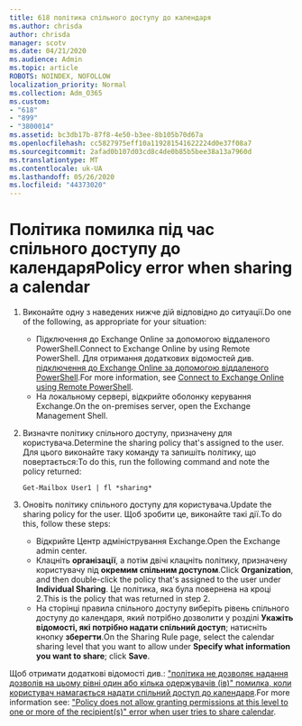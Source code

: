```yaml
---
title: 618 політика спільного доступу до календаря
ms.author: chrisda
author: chrisda
manager: scotv
ms.date: 04/21/2020
ms.audience: Admin
ms.topic: article
ROBOTS: NOINDEX, NOFOLLOW
localization_priority: Normal
ms.collection: Adm_O365
ms.custom:
- "618"
- "899"
- "3800014"
ms.assetid: bc3db17b-87f8-4e50-b3ee-8b105b70d67a
ms.openlocfilehash: cc5827975eff10a119281541622224d0e37f08a7
ms.sourcegitcommit: 2afad0b107d03cd8c4de0b85b5bee38a13a7960d
ms.translationtype: MT
ms.contentlocale: uk-UA
ms.lasthandoff: 05/26/2020
ms.locfileid: "44373020"
---
```

# <a name="policy-error-when-sharing-a-calendar"></a><span data-ttu-id="ec7ec-102">Політика помилка під час спільного доступу до календаря</span><span class="sxs-lookup"><span data-stu-id="ec7ec-102">Policy error when sharing a calendar</span></span>

1. <span data-ttu-id="ec7ec-103">Виконайте одну з наведених нижче дій відповідно до ситуації.</span><span class="sxs-lookup"><span data-stu-id="ec7ec-103">Do one of the following, as appropriate for your situation:</span></span>
    - <span data-ttu-id="ec7ec-104">Підключення до Exchange Online за допомогою віддаленого PowerShell.</span><span class="sxs-lookup"><span data-stu-id="ec7ec-104">Connect to Exchange Online by using Remote PowerShell.</span></span> <span data-ttu-id="ec7ec-105">Для отримання додаткових відомостей див. [підключення до Exchange Online за допомогою віддаленого PowerShell](https://technet.microsoft.com/library/jj984289%28v=exchg.160%29.aspx).</span><span class="sxs-lookup"><span data-stu-id="ec7ec-105">For more information, see [Connect to Exchange Online using Remote PowerShell](https://technet.microsoft.com/library/jj984289%28v=exchg.160%29.aspx).</span></span>
    - <span data-ttu-id="ec7ec-106">На локальному сервері, відкрийте оболонку керування Exchange.</span><span class="sxs-lookup"><span data-stu-id="ec7ec-106">On the on-premises server, open the Exchange Management Shell.</span></span>
2. <span data-ttu-id="ec7ec-107">Визначте політику спільного доступу, призначену для користувача.</span><span class="sxs-lookup"><span data-stu-id="ec7ec-107">Determine the sharing policy that's assigned to the user.</span></span> <span data-ttu-id="ec7ec-108">Для цього виконайте таку команду та запишіть політику, що повертається:</span><span class="sxs-lookup"><span data-stu-id="ec7ec-108">To do this, run the following command and note the policy returned:</span></span>

    `
    Get-Mailbox User1 | fl *sharing*
    `

3. <span data-ttu-id="ec7ec-109">Оновіть політику спільного доступу для користувача.</span><span class="sxs-lookup"><span data-stu-id="ec7ec-109">Update the sharing policy for the user.</span></span> <span data-ttu-id="ec7ec-110">Щоб зробити це, виконайте такі дії.</span><span class="sxs-lookup"><span data-stu-id="ec7ec-110">To do this, follow these steps:</span></span>
    - <span data-ttu-id="ec7ec-111">Відкрийте Центр адміністрування Exchange.</span><span class="sxs-lookup"><span data-stu-id="ec7ec-111">Open the Exchange admin center.</span></span>
    - <span data-ttu-id="ec7ec-112">Клацніть **організації**, а потім двічі клацніть політику, призначену користувачу під **окремим спільним доступом**.</span><span class="sxs-lookup"><span data-stu-id="ec7ec-112">Click **Organization**, and then double-click the policy that's assigned to the user under **Individual Sharing**.</span></span> <span data-ttu-id="ec7ec-113">Це політика, яка була повернена на кроці 2.</span><span class="sxs-lookup"><span data-stu-id="ec7ec-113">This is the policy that was returned in step 2.</span></span>
    - <span data-ttu-id="ec7ec-114">На сторінці правила спільного доступу виберіть рівень спільного доступу до календаря, який потрібно дозволити у розділі **Укажіть відомості, які потрібно надати спільний доступ**; натисніть кнопку **зберегти**.</span><span class="sxs-lookup"><span data-stu-id="ec7ec-114">On the Sharing Rule page, select the calendar sharing level that you want to allow under **Specify what information you want to share**; click **Save**.</span></span>

<span data-ttu-id="ec7ec-115">Щоб отримати додаткові відомості див.: ["політика не дозволяє надання дозволів на цьому рівні один або кілька одержувачів (ів)" помилка, коли користувач намагається надати спільний доступ до календаря](https://docs.microsoft.com/exchange/troubleshoot/calendar-sharing/policy-permissions-issue).</span><span class="sxs-lookup"><span data-stu-id="ec7ec-115">For more information see: ["Policy does not allow granting permissions at this level to one or more of the recipient(s)" error when user tries to share calendar](https://docs.microsoft.com/exchange/troubleshoot/calendar-sharing/policy-permissions-issue).</span></span>
